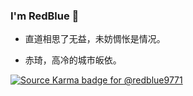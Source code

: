 ### I'm RedBlue 👋

- 直道相思了无益，未妨惆怅是情况。

- 赤琦，高冷的城市皈依。
<!--
**redblue9771/redblue9771** is a ✨ _special_ ✨ repository because its `README.md` (this file) appears on your GitHub profile.

Here are some ideas to get you started:

- 🔭 I’m currently working on ...
- 🌱 I’m currently learning ...
- 👯 I’m looking to collaborate on ...
- 🤔 I’m looking for help with ...
- 💬 Ask me about ...
- 📫 How to reach me: ...
- 😄 Pronouns: ...
- ⚡ Fun fact: ...
-->


[![Source Karma badge for @redblue9771](https://sourcekarma-og.vercel.app/api/redblue9771/github)](https://sourcekarma.vercel.app/redblue9771)
